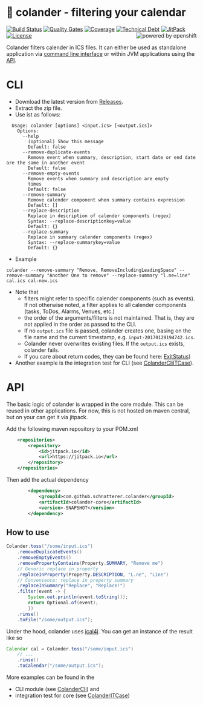 # 📆 colander - filtering your calendar 

[![Build Status](https://jenkins.schnatterer.info/job/colander/job/develop//badge/icon)](https://jenkins.schnatterer.info/job/colander/job/develop/)
[![Quality Gates](https://sonarqube.schnatterer.info/api/badges/gate?key=info.schnatterer.colander:colander-parent)](http://sonarqube.schnatterer.info/dashboard?id=info.schnatterer.colander%3Acolander-parent&did=1)
[![Coverage](https://img.shields.io/sonar/https/sonarqube.schnatterer.info/info.schnatterer.colander:colander-parent/coverage.svg)](http://sonarqube.schnatterer.info/dashboard?id=info.schnatterer.colander%3Acolander-parent&did=1)
[![Technical Debt](https://img.shields.io/sonar/https/sonarqube.schnatterer.info/info.schnatterer.colander:colander-parent/tech_debt.svg)](http://sonarqube.schnatterer.info/dashboard?id=info.schnatterer.colander%3Acolander-parent&did=1)
[![JitPack](https://www.jitpack.io/v/schnatterer/colander.svg)](https://www.jitpack.io/#schnatterer/colander)
[![License](https://img.shields.io/github/license/schnatterer/colander.svg)](LICENSE)
[<img alt="powered by openshift" align="right" src="https://www.openshift.com/images/logos/powered_by_openshift.png"/>](https://www.openshift.com/)

Colander filters calender in ICS files. It can either be used as standalone application via [command line interface](#cli) or within 
JVM applications using the [API](#api). 

# CLI

* Download the latest version from [Releases](https://github.com/schnatterer/colander/releases).
* Extract the zip file.
* Use ist as follows:
```
  Usage: colander [options] <input.ics> [<output.ics]>
    Options:
      --help
        (optional) Show this message
        Default: false
      --remove-duplicate-events
        Remove event when summary, description, start date or end date are the same in another event
        Default: false
      --remove-empty-events
        Remove events when summary and description are empty
        times
        Default: false
      --remove-summary
        Remove calender component when summary contains expression
        Default: []
      --replace-description
        Replace in description of calender components (regex)
        Syntax: --replace-descriptionkey=value
        Default: {}
      --replace-summary
        Replace in summary calender components (regex)
        Syntax: --replace-summarykey=value
        Default: {}

```
* Example 
```
colander --remove-summary "Remove, RemoveIncludingLeadingSpace" --remove-summary "Another One to remove" --replace-summary "l.ne=line" cal.ics cal-new.ics
```
* Note that 
  * filters might refer to specific calender components (such as events). If not otherwise noted, a filter applies to all calender components (tasks, ToDos, Alarms, Venues, etc.)
  * the order of the arguments/filters is not maintained. That is, they are not applied in the order as passed
to the CLI.
  * If no `output.ics` file is passed, colander creates one, basing on the file name and the current timestamp, e.g. `input-20170129194742.ics`.
  * Colander never overwrites existing files. If the `output.ics` exists, colander fails.
  * If you care about return codes, they can be found here: [ExitStatus](cli/src/main/java/info/schnatterer/colander/cli/ExitStatus.java))
* Another example is the integration test for CLI (see [ColanderCliITCase](cli/src/test/java/info/schnatterer/colander/cli/ColanderCliITCase.java)). 

# API

The basic logic of colander is wrapped in the core module. This can be reused in other applications.
For now, this is not hosted on maven central, but on your can get it via jitpack.

Add the following maven repository to your POM.xml

```xml
    <repositories>
        <repository>
            <id>jitpack.io</id>
            <url>https://jitpack.io</url>
        </repository>
    </repositories>
```

Then add the actual dependency

```xml
        <dependency>
            <groupId>com.github.schnatterer.colander</groupId>
            <artifactId>colander-core</artifactId>
            <version>-SNAPSHOT</version>
        </dependency>
```

## How to use

```java
Colander.toss("/some/input.ics")
    .removeDuplicateEvents()
    .removeEmptyEvents()
    .removePropertyContains(Property.SUMMARY, "Remove me")
    // Generic replace in property
    .replaceInProperty(Property.DESCRIPTION, "L.ne", "Line")
    // Convenience: replace in property summary
    .replaceInSummary("Replace", "Replace!")
    .filter(event -> {
        System.out.println(event.toString());
        return Optional.of(event);
        })
    .rinse()
    .toFile("/some/output.ics");
```

Under the hood, colander uses [ical4j](https://github.com/ical4j/ical4j). You can get an instance of the result like so 

```java
Calendar cal = Colander.toss("/some/input.ics")
    // ...
    .rinse()
    .toCalendar("/some/output.ics");
```

More examples can be found in the 
* CLI module (see [ColanderCli](cli/src/main/java/info/schnatterer/colander/cli/ColanderCli.java)) and
* integration test for core (see [ColanderITCase](core/src/test/java/info/schnatterer/colander/ColanderITCase.java))

